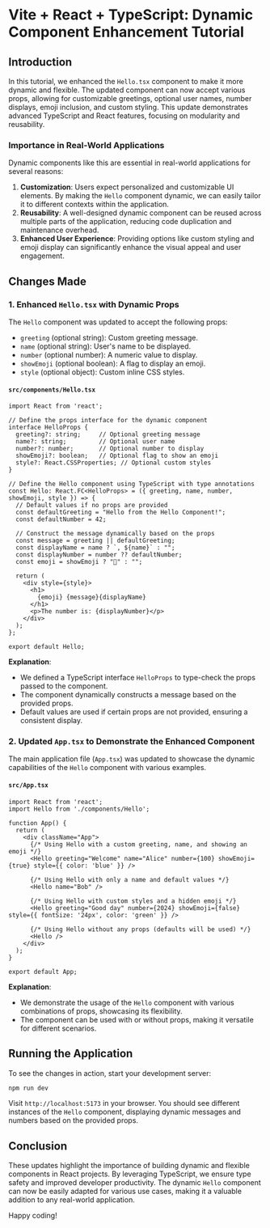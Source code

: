 
# Vite + React + TypeScript: Dynamic Component Enhancement Tutorial

## Introduction

In this tutorial, we enhanced the `Hello.tsx` component to make it more dynamic and flexible. The updated component can now accept various props, allowing for customizable greetings, optional user names, number displays, emoji inclusion, and custom styling. This update demonstrates advanced TypeScript and React features, focusing on modularity and reusability.

### Importance in Real-World Applications

Dynamic components like this are essential in real-world applications for several reasons:

1. **Customization**: Users expect personalized and customizable UI elements. By making the `Hello` component dynamic, we can easily tailor it to different contexts within the application.
2. **Reusability**: A well-designed dynamic component can be reused across multiple parts of the application, reducing code duplication and maintenance overhead.
3. **Enhanced User Experience**: Providing options like custom styling and emoji display can significantly enhance the visual appeal and user engagement.

## Changes Made

### 1. Enhanced `Hello.tsx` with Dynamic Props

The `Hello` component was updated to accept the following props:

- `greeting` (optional string): Custom greeting message.
- `name` (optional string): User's name to be displayed.
- `number` (optional number): A numeric value to display.
- `showEmoji` (optional boolean): A flag to display an emoji.
- `style` (optional object): Custom inline CSS styles.

#### `src/components/Hello.tsx`

```tsx
import React from 'react';

// Define the props interface for the dynamic component
interface HelloProps {
  greeting?: string;     // Optional greeting message
  name?: string;         // Optional user name
  number?: number;       // Optional number to display
  showEmoji?: boolean;   // Optional flag to show an emoji
  style?: React.CSSProperties; // Optional custom styles
}

// Define the Hello component using TypeScript with type annotations
const Hello: React.FC<HelloProps> = ({ greeting, name, number, showEmoji, style }) => {
  // Default values if no props are provided
  const defaultGreeting = "Hello from the Hello Component!";
  const defaultNumber = 42;

  // Construct the message dynamically based on the props
  const message = greeting || defaultGreeting;
  const displayName = name ? `, ${name}` : "";
  const displayNumber = number ?? defaultNumber;
  const emoji = showEmoji ? "👋" : "";

  return (
    <div style={style}>
      <h1>
        {emoji} {message}{displayName}
      </h1>
      <p>The number is: {displayNumber}</p>
    </div>
  );
};

export default Hello;
```

**Explanation**:
- We defined a TypeScript interface `HelloProps` to type-check the props passed to the component.
- The component dynamically constructs a message based on the provided props.
- Default values are used if certain props are not provided, ensuring a consistent display.

### 2. Updated `App.tsx` to Demonstrate the Enhanced Component

The main application file (`App.tsx`) was updated to showcase the dynamic capabilities of the `Hello` component with various examples.

#### `src/App.tsx`

```tsx
import React from 'react';
import Hello from './components/Hello';

function App() {
  return (
    <div className="App">
      {/* Using Hello with a custom greeting, name, and showing an emoji */}
      <Hello greeting="Welcome" name="Alice" number={100} showEmoji={true} style={{ color: 'blue' }} />

      {/* Using Hello with only a name and default values */}
      <Hello name="Bob" />

      {/* Using Hello with custom styles and a hidden emoji */}
      <Hello greeting="Good day" number={2024} showEmoji={false} style={{ fontSize: '24px', color: 'green' }} />

      {/* Using Hello without any props (defaults will be used) */}
      <Hello />
    </div>
  );
}

export default App;
```

**Explanation**:
- We demonstrate the usage of the `Hello` component with various combinations of props, showcasing its flexibility.
- The component can be used with or without props, making it versatile for different scenarios.

## Running the Application

To see the changes in action, start your development server:

```bash
npm run dev
```

Visit `http://localhost:5173` in your browser. You should see different instances of the `Hello` component, displaying dynamic messages and numbers based on the provided props.


## Conclusion

These updates highlight the importance of building dynamic and flexible components in React projects. By leveraging TypeScript, we ensure type safety and improved developer productivity. The dynamic `Hello` component can now be easily adapted for various use cases, making it a valuable addition to any real-world application.

Happy coding!
